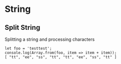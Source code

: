 # String

## Split String

Splitting a string and processing characters

```
let foo = 'testtest';
console.log(Array.from(foo, item => item + item));
[ "tt", "ee", "ss", "tt", "tt", "ee", "ss", "tt" ]
```
